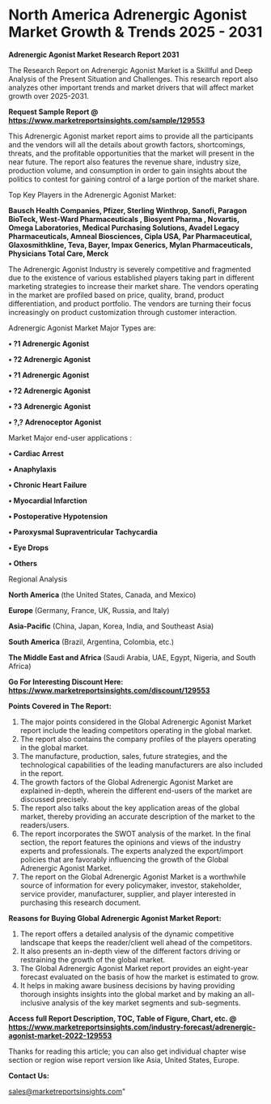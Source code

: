 # North America Adrenergic Agonist Market Growth & Trends 2025 - 2031

<strong>Adrenergic Agonist Market Research Report 2031</strong>

The Research Report on Adrenergic Agonist Market is a Skillful and Deep Analysis of the Present Situation and Challenges. This research report also analyzes other important trends and market drivers that will affect market growth over 2025-2031.

<strong>Request Sample Report @ <a href=https://www.marketreportsinsights.com/sample/129553>https://www.marketreportsinsights.com/sample/129553</a></strong>

This Adrenergic Agonist market report aims to provide all the participants and the vendors will all the details about growth factors, shortcomings, threats, and the profitable opportunities that the market will present in the near future. The report also features the revenue share, industry size, production volume, and consumption in order to gain insights about the politics to contest for gaining control of a large portion of the market share.

Top Key Players in the Adrenergic Agonist Market:

<strong>Bausch Health Companies, Pfizer, Sterling Winthrop, Sanofi, Paragon BioTeck, West-Ward Pharmaceuticals , Biosyent Pharma , Novartis, Omega Laboratories, Medical Purchasing Solutions, Avadel Legacy Pharmaceuticals, Amneal Biosciences, Cipla USA, Par Pharmaceutical, Glaxosmithkline, Teva, Bayer, Impax Generics, Mylan Pharmaceuticals, Physicians Total Care, Merck</strong>

The Adrenergic Agonist Industry is severely competitive and fragmented due to the existence of various established players taking part in different marketing strategies to increase their market share. The vendors operating in the market are profiled based on price, quality, brand, product differentiation, and product portfolio. The vendors are turning their focus increasingly on product customization through customer interaction.

Adrenergic Agonist Market Major Types are:

<strong>• ?1 Adrenergic Agonist

• ?2 Adrenergic Agonist

• ?1 Adrenergic Agonist

• ?2 Adrenergic Agonist

• ?3 Adrenergic Agonist

• ?,? Adrenoceptor Agonist</strong>

Market Major end-user applications :

<strong>• Cardiac Arrest

• Anaphylaxis

• Chronic Heart Failure

• Myocardial Infarction

• Postoperative Hypotension

• Paroxysmal Supraventricular Tachycardia

• Eye Drops

• Others</strong>

Regional Analysis

</u><strong><b>North America</b></strong> (the United States, Canada, and Mexico)

<strong><b>Europe </b></strong>(Germany, France, UK, Russia, and Italy)

<strong><b>Asia-Pacific</b></strong> (China, Japan, Korea, India, and Southeast Asia)

<strong><b>South America</b></strong> (Brazil, Argentina, Colombia, etc.)

<strong><b>The Middle East and Africa</b></strong> (Saudi Arabia, UAE, Egypt, Nigeria, and South Africa)

<strong>Go For Interesting Discount Here: <a href=https://www.marketreportsinsights.com/discount/129553>https://www.marketreportsinsights.com/discount/129553</a></strong>

<strong>Points Covered in The Report:</strong>
<ol>
  <li>The major points considered in the Global Adrenergic Agonist Market report include the leading competitors operating in the global market.</li>
  <li>The report also contains the company profiles of the players operating in the global market.</li>
  <li>The manufacture, production, sales, future strategies, and the technological capabilities of the leading manufacturers are also included in the report.</li>
  <li>The growth factors of the Global Adrenergic Agonist Market are explained in-depth, wherein the different end-users of the market are discussed precisely.</li>
  <li>The report also talks about the key application areas of the global market, thereby providing an accurate description of the market to the readers/users.</li>
  <li>The report incorporates the SWOT analysis of the market. In the final section, the report features the opinions and views of the industry experts and professionals. The experts analyzed the export/import policies that are favorably influencing the growth of the Global Adrenergic Agonist Market.</li>
  <li>The report on the Global Adrenergic Agonist Market is a worthwhile source of information for every policymaker, investor, stakeholder, service provider, manufacturer, supplier, and player interested in purchasing this research document.</li>
</ol>
<strong>Reasons for Buying Global Adrenergic Agonist Market Report:</strong>

<ol>
  <li>The report offers a detailed analysis of the dynamic competitive landscape that keeps the reader/client well ahead of the competitors.</li>
  <li>It also presents an in-depth view of the different factors driving or restraining the growth of the global market.</li>
  <li>The Global Adrenergic Agonist Market report provides an eight-year forecast evaluated on the basis of how the market is estimated to grow.</li>
  <li>It helps in making aware business decisions by having providing thorough insights insights into the global market and by making an all-inclusive analysis of the key market segments and sub-segments.</li>
</ol>
<strong>Access full Report Description, TOC, Table of Figure, Chart, etc. @ <a href=https://www.marketreportsinsights.com/industry-forecast/adrenergic-agonist-market-2022-129553>https://www.marketreportsinsights.com/industry-forecast/adrenergic-agonist-market-2022-129553</a></strong>


Thanks for reading this article; you can also get individual chapter wise section or region wise report version like Asia, United States, Europe.

<strong>Contact Us:</strong>

sales@marketreportsinsights.com"
